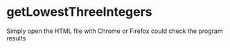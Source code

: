 # getLowestThreeIntegers
Simply open the HTML file with Chrome or Firefox could check the program results
